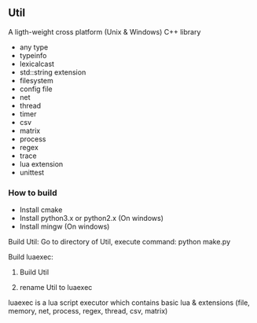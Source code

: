 ## Util ##

A ligth-weight cross platform (Unix & Windows) C++ library

- any type
- typeinfo
- lexicalcast
- std::string extension
- filesystem
- config file
- net
- thread
- timer
- csv
- matrix
- process
- regex
- trace
- lua extension
- unittest

### How to build ###

- Install cmake
- Install python3.x or python2.x (On windows)
- Install mingw (On windows)

Build Util: Go to directory of Util, execute command: python make.py

Build luaexec: 

1. Build Util

2. rename Util to luaexec

luaexec is a lua script executor which contains basic lua & extensions (file, memory, net, process, regex, thread, csv, matrix)